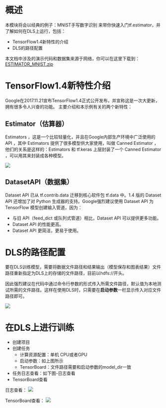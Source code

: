 # 概述
本模块将会以经典的例子：MNIST手写数字识别 来带你快速入门tf.estimator，并了解如何在DLS上运行，包括：
- TensorFlow1.4新特性的介绍
- DLS的路径配置

本文档中涉及的演示代码和数据集来源于网络，你可以在这里下载到：[ESTIMATOR_MNIST.zip](https://s3.meituan.net/v1/mss_0e5a0056f3b64f79aa4749ffa68ce372/cms001/MNIST.zip)

# TensorFlow1.4新特性介绍
Google在2017.11.21宣布TensorFlow1.4正式公开发布，并宣称这是一次大更新，拥有很多令人兴奋的功能。
主要介绍和本示例有关的两个新特性：
## Estimator（估算器）
Estimators ，这是一个比较轻量化，并且在Google内部生产环境中广泛使用的 API ，其中 Estimators 提供了很多模型供大家使用，叫做 Canned Estimator ，他们的关系是这样的：Estimators 和 tf.keras 上层封装了一个 Canned Estimator ，可以用其来封装成各种模型。

<img src="https://s3.meituan.net/v1/mss_0e5a0056f3b64f79aa4749ffa68ce372/cms001/tf_api_arch-1513336367808.png">

## DatasetAPI（数据集）
Dataset API 已从 tf.contrib.data 迁移到核心软件包 tf.data 中。1.4 版的 Dataset API 还增加了对 Python 生成器的支持。Google强烈建议使用 Dataset API 为 TensorFlow 模型创建输入管道，因为：

*  与旧 API（feed_dict 或队列式管道）相比，Dataset API 可以提供更多功能。
* Dataset API 的性能更高。
* Dataset API 更简洁，更易于使用。


# DLS的路径配置
要在DLS训练模型，需要将数据文件路径和结果输出（模型保存和图表结果）文件路径重新指定为DLS上的存储的文件路径，目前以hdfs://开头。

因此强烈建议在代码中通过命令行参数的形式传入所需文件路径，默认值为本地测试所需的文件路径。这样在使用DLS时，只需要在**启动参数**一栏显示传入对应文件路径即可。

<img src="https://s3.meituan.net/v1/mss_0e5a0056f3b64f79aa4749ffa68ce372/cms001/estimator_config-1513336312298.png">

# 在DLS上进行训练

* 创建项目
* 创建任务
	*  计算资源配置：单机 CPU或者GPU
	*  启动参数：如上图所示
	*  TensorBoard：文件路径需要和启动参数的model_dir一致
* 任务日志查看：如下图-日志查看
* TensorBoard查看

日志查看：
<img src="https://s3.meituan.net/v1/mss_0e5a0056f3b64f79aa4749ffa68ce372/cms001/estimator_tb_log-1513336314584.png">

TensorBoard查看：
<img src="https://s3.meituan.net/v1/mss_0e5a0056f3b64f79aa4749ffa68ce372/cms001/estimator_tensorboard-1513336314785.png">
